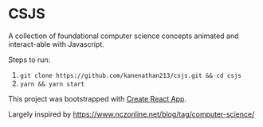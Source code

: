 # CSJS

A collection of foundational computer science concepts animated and interact-able with Javascript.

Steps to run:

1. `git clone https://github.com/kanenathan213/csjs.git && cd csjs`
2. `yarn && yarn start`

This project was bootstrapped with [Create React App](https://github.com/facebookincubator/create-react-app).

Largely inspired by https://www.nczonline.net/blog/tag/computer-science/
